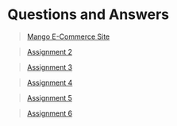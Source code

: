 # Questions and Answers
> [Mango E-Commerce Site](http://dava-hannas-mango.pbp.cs.ui.ac.id/)

> [Assignment 2](docs/ASSIGNMENT2.md)

> [Assignment 3](docs/ASSIGNMENT3.md)

> [Assignment 4](docs/ASSIGNMENT4.md)

> [Assignment 5](docs/ASSIGNMENT5.md)

> [Assignment 6](docs/ASSIGNMENT6.md)
